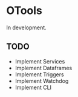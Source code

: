 # OTools

In development.

## TODO

* Implement Services
* Implement Dataframes
* Implement Triggers
* Implement Watchdog
* Implement CLI